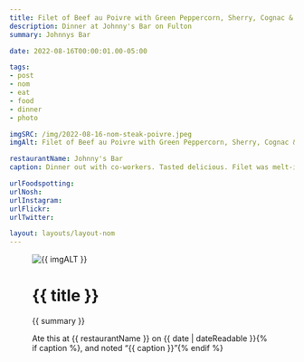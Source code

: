 ```yaml
---
title: Filet of Beef au Poivre with Green Peppercorn, Sherry, Cognac & Demi Glacé
description: Dinner at Johnny's Bar on Fulton
summary: Johnnys Bar

date: 2022-08-16T00:00:01.00-05:00

tags:
- post
- nom
- eat
- food
- dinner
- photo

imgSRC: /img/2022-08-16-nom-steak-poivre.jpeg
imgAlt: Filet of Beef au Poivre with Green Peppercorn, Sherry, Cognac & Demi Glacé

restaurantName: Johnny's Bar
caption: Dinner out with co-workers. Tasted delicious. Filet was melt-in-the-mouth.

urlFoodspotting:
urlNosh:
urlInstagram:
urlFlickr:
urlTwitter:

layout: layouts/layout-nom
---
```

<figure class="nom">
	<img class="u-photo img-border" src="{{ imgSRC }}" alt="{{ imgALT }}">
	<figcaption>
		<h1 class="title p-name">{{ title }}</h1>
		<p class="summary">{{ summary }}</p>
		<p>Ate this at {{ restaurantName }} on <time class="dt-published" datetime="{{ date | dateIso }}">{{ date | dateReadable }}</time>{% if caption %}, and noted <q class="caption">{{ caption }}</q>{% endif %}
	</figcaption>
</figure>